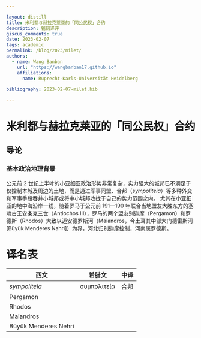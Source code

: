 ```yaml
---

layout: distill
title: 米利都与赫拉克莱亚的「同公民权」合约
description: 铭刻译评
giscus_comments: true
date: 2023-02-07
tags: academic
permalink: /blog/2023/milet/
authors:
  - name: Wang Banban
    url: "https://wangbanban17.github.io"
    affiliations: 
      name: Ruprecht-Karls-Universität Heidelberg
    
bibliography: 2023-02-07-milet.bib
    
---
```


# 米利都与赫拉克莱亚的「同公民权」合约

## 导论

### 基本政治地理背景

公元前 2 世纪上半叶的小亚细亚政治形势非常复杂，实力强大的城邦已不满足于仅控制本城及周边的土地，而是通过军事同盟、合邦（*sympoliteia*）等多种外交和军事手段吞并小城邦或将中小城邦收拢于自己的势力范围之内。
尤其在小亚细亚的地中海沿岸一线，随着罗马于公元前 191—190 年联合当地盟友大胜东方的塞琉古王安条克三世（Antiochos III），罗马的两个盟友别迦摩（Pergamon）和罗德斯（Rhodos）大致以迈安德罗斯河（Maiandros，今土耳其中部大门德雷斯河[Büyük Menderes Nahri]）为界，河北归别迦摩控制，河南属罗德斯。


# 译名表

| 西文 | 希腊文 | 中译 |
| -- | -- | -- |
| *sympoliteia* | συμπολιτεία | 合邦 |
| Pergamon | | |
| Rhodos | | |
| Maiandros | | |
| Büyük Menderes Nehri | | |
